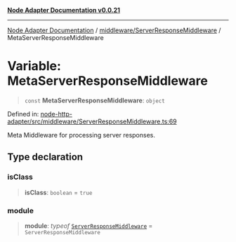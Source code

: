 [**Node Adapter Documentation v0.0.21**](../../../README.md)

***

[Node Adapter Documentation](../../../modules.md) / [middleware/ServerResponseMiddleware](../README.md) / MetaServerResponseMiddleware

# Variable: MetaServerResponseMiddleware

> `const` **MetaServerResponseMiddleware**: `object`

Defined in: [node-http-adapter/src/middleware/ServerResponseMiddleware.ts:69](https://github.com/stonemjs/node-http-adapter/blob/500ec3a560895d12bcb5ee96646928549d5bf6fb/src/middleware/ServerResponseMiddleware.ts#L69)

Meta Middleware for processing server responses.

## Type declaration

### isClass

> **isClass**: `boolean` = `true`

### module

> **module**: *typeof* [`ServerResponseMiddleware`](../classes/ServerResponseMiddleware.md) = `ServerResponseMiddleware`
